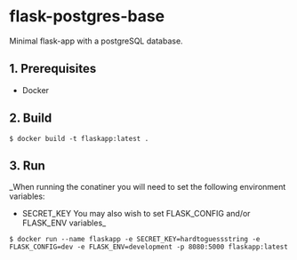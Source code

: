 # flask-postgres-base
Minimal flask-app with a postgreSQL database.

## 1. Prerequisites

- Docker

## 2. Build

`$ docker build -t flaskapp:latest .`

## 3. Run

_When running the conatiner you will need to set the following environment variables:
- SECRET_KEY
You may also wish to set FLASK_CONFIG and/or FLASK_ENV variables_

`$ docker run --name flaskapp -e SECRET_KEY=hardtoguessstring -e FLASK_CONFIG=dev -e FLASK_ENV=development -p 8080:5000 flaskapp:latest`
